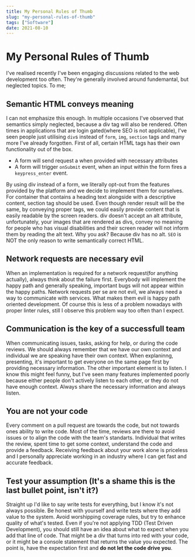 ```yaml
---
title: My Personal Rules of Thumb
slug: "my-personal-rules-of-thumb"
tags: ["Software"]
date: 2021-08-10
---
```


# My Personal Rules of Thumb

I've realised recently I've been engaging discussions related to the web development too often. They're generally involved around fundemantal, but neglected topics. To me;

## **Semantic HTML conveys meaning**

I can not emphasize this enough. In multiple occasions I've observed that semantics simply neglected, because a div tag will also be rendered. Often times in applications that are login gated(where SEO is not applicable), I've seen people just utilising `div`s instead of `form`, `img`, `section` tags and many more I've already forgotten. 
First of all, certain HTML tags has their own functionality out of the box.

- A form will send request a when provided with necessary attributes
- A form will trigger `onSubmit` event, when an input within the form fires a `keypress_enter` event.

By using div instead of a form, we literally opt-out from the features provided by the platform and we decide to implement them for ourselves.
For container that contains a heading text alongside with a descriptive content, section tag should be used. Even though render result will be the same, by conveying proper tags, we could easily provide content that is easily readable by the screen readers.
div doesn't accept an alt attribute, unfortunately, your images that are rendered as divs, convey no meaning for people who has visual disabilities and their screen reader will not inform them by reading the alt text. Why you ask? Because div has no alt.
`SEO` is NOT the only reason to write semantically correct HTML.


## Network requests are necessary evil

When an implementation is required for a network request(for anything actually), always think about the failure first. Everybody will implement the happy path and generally speaking, important bugs will not appear within the happy paths. Network requests per se are not evil, we always need a way to communicate with services. What makes them evil is happy path oriented development. Of course this is less of a problem nowadays with proper linter rules, still I observe this problem way too often than I expect.

## Communication is the key of a successfull team

When communicating issues, tasks, asking for help, or during the code reviews. We should always remember that we have our own context and individual we are speaking have their own context. When explaninng, presenting, it's important to get everyone on the same page first by providing necessary information. The other important element is to listen. I know this might feel funny, but I've seen many features implemented poorly because either people don't actively listen to each other, or they do not have enough context. Always share the necessary information and always listen.

## You are not your code

Every comment on a pull request are towards the code, but not towards ones ability to write code. Most of the time, reviews are there to avoid issues or to align the code with the team's standarts. Individual that writes the review, spent time to get some context, understand the code and provide a feedback. Receiving feedback about your work alone is priceless and I personally appreciate working in an industry where I can get fast and accurate feedback.

## Test your assumption (It's a shame this is the last bullet point, isn't it?)

Straight up I'd like to say write tests for everything, but I know it's not always possible. Be honest with yourself and write tests where they add value to the system. Avoid worshipping coverage rules, but try to enhance quality of what's tested. Even if you're not applying TDD (Test Driven Development), you should still have an idea about what to expect when you add that line of code. That might be a div that turns into red with your code, or it might be a console statement that returns the value you expected. The point is, have the expectation first and **do not let the code drive you**.